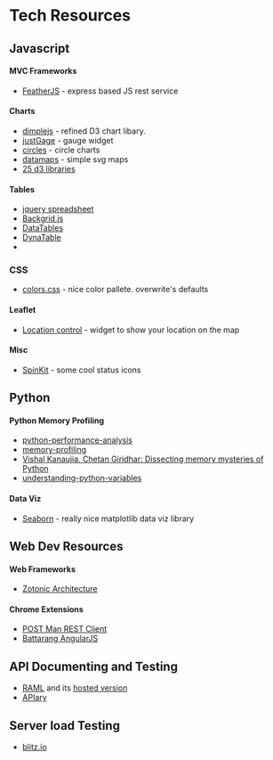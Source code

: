 # Tech Resources


## Javascript

#### MVC Frameworks
* [FeatherJS](http://feathersjs.com/) - express based JS rest service

#### Charts
* [dimplejs](http://dimplejs.org/) - refined D3 chart libary.
* [justGage](http://justgage.com/) - gauge widget
* [circles](https://github.com/lugolabs/circles) - circle charts
* [datamaps](http://datamaps.github.io/) - simple svg maps
* [25 d3 libraries](https://gist.github.com/widged/6820559)

#### Tables
* [jquery spreadsheet](http://visop-dev.com/jQuery.sheet/jquery.sheet.html)
* [Backgrid.js](http://backgridjs.com/)
* [DataTables](http://datatables.net/)
* [DynaTable](http://www.dynatable.com/)
* 

### CSS
* [colors.css](http://clrs.cc/) - nice color pallete. overwrite's defaults

#### Leaflet
* [Location control](http://domoritz.de/leaflet-locatecontrol/demo) - widget to show your location on the map

#### Misc
* [SpinKit](http://tobiasahlin.com/spinkit/) - some cool status icons

## Python

#### Python Memory Profiling
* [python-performance-analysis](http://www.huyng.com/posts/python-performance-analysis/)
* [memory-profiling](http://django-notes.blogspot.com/2012/02/memory-profiling.html)
* [Vishal Kanaujia, Chetan Giridhar: Dissecting memory mysteries of Python](http://www.youtube.com/watch?v=7glw_5YFU-Q)
* [understanding-python-variables](http://foobarnbaz.com/2012/07/08/understanding-python-variables/)

#### Data Viz
* [Seaborn](http://stanford.edu/~mwaskom/software/seaborn/index.html) - really nice matplotlib data viz library



## Web Dev Resources

#### Web Frameworks
* [Zotonic Architecture](http://aosabook.org/en/posa/zotonic.html)

#### Chrome Extensions
* [POST Man REST Client](https://chrome.google.com/webstore/detail/postman-rest-client/fdmmgilgnpjigdojojpjoooidkmcomcm?hl=en)
* [Battarang AngularJS](https://chrome.google.com/webstore/detail/angularjs-batarang/ighdmehidhipcmcojjgiloacoafjmpfk?hl=en)


## API Documenting and Testing
* [RAML](http://raml.org) and its [hosted version](http://www.apihub.com/)
* [APIary](http://apiary.io/)

## Server load Testing
* [blitz.io](https://www.blitz.io/)
